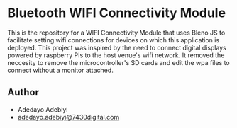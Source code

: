 # Bluetooth WIFI Connectivity Module
This is the repository for a WIFI Connectivity Module that uses Bleno JS to facilitate setting wifi connections for devices on which this application is deployed. This project was inspired by the need to connect digital displays powered by raspberry PIs to the host venue's wifi network. It removed the neccesity to remove the microcontroller's SD cards and edit the wpa files to connect without a monitor attached.
## Author
- Adedayo Adebiyi
- adedayo.adebiyi@7430digital.com
